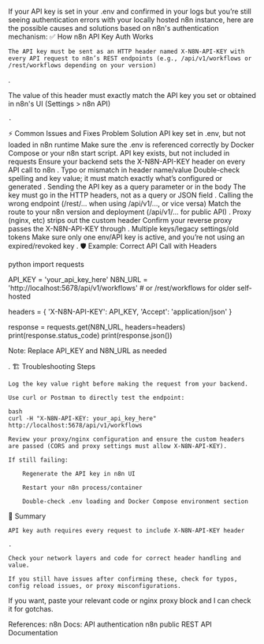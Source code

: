 If your API key is set in your .env and confirmed in your logs but you’re still seeing authentication errors with your locally hosted n8n instance, here are the possible causes and solutions based on n8n's authentication mechanism:
✅ How n8n API Key Auth Works

    The API key must be sent as an HTTP header named X-N8N-API-KEY with every API request to n8n’s REST endpoints (e.g., /api/v1/workflows or /rest/workflows depending on your version)

.

The value of this header must exactly match the API key you set or obtained in n8n's UI (Settings > n8n API)

    .

⚡ Common Issues and Fixes
Problem	Solution
API key set in .env, but not loaded in n8n runtime	Make sure the .env is referenced correctly by Docker Compose or your n8n start script.
API key exists, but not included in requests	Ensure your backend sets the X-N8N-API-KEY header on every API call to n8n
.
Typo or mismatch in header name/value	Double-check spelling and key value; it must match exactly what’s configured or generated
.
Sending the API key as a query parameter or in the body	The key must go in the HTTP headers, not as a query or JSON field
.
Calling the wrong endpoint (/rest/... when using /api/v1/..., or vice versa)	Match the route to your n8n version and deployment (/api/v1/... for public API)
.
Proxy (nginx, etc) strips out the custom header	Confirm your reverse proxy passes the X-N8N-API-KEY through
.
Multiple keys/legacy settings/old tokens	Make sure only one env/API key is active, and you’re not using an expired/revoked key
.
🛡️ Example: Correct API Call with Headers

python
import requests

API_KEY = 'your_api_key_here'
N8N_URL = 'http://localhost:5678/api/v1/workflows'  # or /rest/workflows for older self-hosted

headers = {
    'X-N8N-API-KEY': API_KEY,
    'Accept': 'application/json'
}

response = requests.get(N8N_URL, headers=headers)
print(response.status_code)
print(response.json())

Note: Replace API_KEY and N8N_URL as needed

.
🏗️ Troubleshooting Steps

    Log the key value right before making the request from your backend.

    Use curl or Postman to directly test the endpoint:

    bash
    curl -H "X-N8N-API-KEY: your_api_key_here" http://localhost:5678/api/v1/workflows

    Review your proxy/nginx configuration and ensure the custom headers are passed (CORS and proxy settings must allow X-N8N-API-KEY).

    If still failing:

        Regenerate the API key in n8n UI

        Restart your n8n process/container

        Double-check .env loading and Docker Compose environment section

📝 Summary

    API key auth requires every request to include X-N8N-API-KEY header

    .

    Check your network layers and code for correct header handling and value.

    If you still have issues after confirming these, check for typos, config reload issues, or proxy misconfigurations.

If you want, paste your relevant code or nginx proxy block and I can check it for gotchas.

References:
n8n Docs: API authentication
n8n public REST API Documentation
